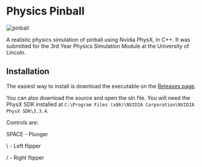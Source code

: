 # Physics Pinball
![pinball](https://user-images.githubusercontent.com/9254173/28321577-7f0e0d18-6bcb-11e7-9ff6-9e9ef4ab12d8.png)

A realistic physics simulation of pinball using Nvidia PhysX, in C++. It was submitted for the 3rd Year Physics Simulation Module at the
University of Lincoln.

## Installation
The easiest way to install is download the executable on the [Releases page](https://github.com/NevilleKing/Physics-Pinball/releases/latest).

You can also download the source and open the sln file. You will need the PhysX SDK installed at `C:\Program Files (x86)\NVIDIA Corporation\NVIDIA PhysX SDK\3.3.4`.

Controls are:

SPACE - Plunger

\ - Left flipper

/ - Right flipper
